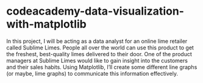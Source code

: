 # codeacademy-data-visualization-with-matplotlib

In this project, I will be acting as a data analyst for an online lime retailer called Sublime Limes. People all over the world can use this product to get the freshest, best-quality limes delivered to their door. One of the product managers at Sublime Limes would like to gain insight into the customers and their sales habits.
Using Matplotlib, I’ll create some different line graphs (or maybe, lime graphs) to communicate this information effectively.
